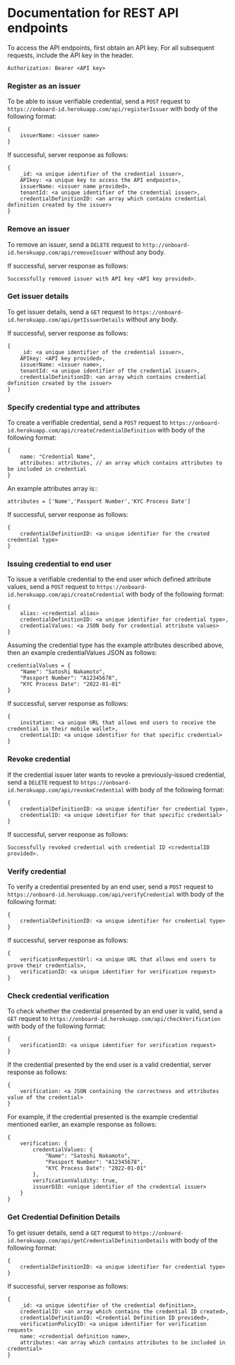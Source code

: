 # Documentation for REST API endpoints

To access the API endpoints, first obtain an API key. For all subsequent requests, include the API key in the header. 

```
Authorization: Bearer <API key>
```

### Register as an issuer

To be able to issue verifiable credential, send a `POST` request to `https://onboard-id.herokuapp.com/api/registerIssuer` with body of the following format:
```
{
    issuerName: <issuer name>
}
``` 

If successful, server response as follows:
```
{
    _id: <a unique identifier of the credential issuer>,
    APIkey: <a unique key to access the API endpoints>,
    issuerName: <issuer name provided>,
    tenantId: <a unique identifier of the credential issuer>,
    credentialDefinitionID: <an array which contains credential definition created by the issuer>
}
```

### Remove an issuer

To remove an issuer, send a `DELETE` request to `http://onboard-id.herokuapp.com/api/removeIssuer` without any body.

If successful, server response as follows:
```
Successfully removed issuer with API key <API key provided>.
```

### Get issuer details

To get issuer details, send a `GET` request to `https://onboard-id.herokuapp.com/api/getIssuerDetails` without any body.

If successful, server response as follows:
```
{
    _id: <a unique identifier of the credential issuer>,
    APIkey: <API key provided>,
    issuerName: <issuer name>,
    tenantId: <a unique identifier of the credential issuer>,
    credentialDefinitionID: <an array which contains credential definition created by the issuer>
}
```

### Specify credential type and attributes

To create a verifiable credential, send a `POST` request to `https://onboard-id.herokuapp.com/api/createCredentialDefinition` with body of the following format: 
```
{
    name: "Credential Name",
    attributes: attributes, // an array which contains attributes to be included in credential
}
```
An example attributes array is::
```
attributes = ['Name','Passport Number','KYC Process Date']
```

If successful, server response as follows: 
```
{
    credentialDefinitionID: <a unique identifier for the created credential type>
}
```

### Issuing credential to end user

To issue a verifiable credential to the end user which defined attribute values, send a `POST` request to `https://onboard-id.herokuapp.com/api/createCredential` with body of the following format: 
```
{
    alias: <credential alias>
    credentialDefinitionID: <a unique identifier for credential type>,
    credentialValues: <a JSON body for credential attribute values>
}
```

Assuming the credential type has the example attributes described above, then an example credentialValues JSON as follows:
```
credentialValues = {
    "Name": "Satoshi Nakamoto",
    "Passport Number": "A12345678",
    "KYC Process Date": "2022-01-01"
}
```

If successful, server response as follows: 
```
{
    invitation: <a unique URL that allows end users to receive the credential in their mobile wallet>,
    credentialID: <a unique identifier for that specific credential>
}
```

### Revoke credential

If the credential issuer later wants to revoke a previously-issued credential, send a `DELETE` request to `https://onboard-id.herokuapp.com/api/revokeCredential` with body of the following format: 
```
{
    credentialDefinitionID: <a unique identifier for credential type>,
    credentialID: <a unique identifier for that specific credential>
}
```

If successful, server response as follows:
```
Successfully revoked credential with credential ID <credentialID provided>.
```

### Verify credential 

To verify a credential presented by an end user, send a `POST` request to `https://onboard-id.herokuapp.com/api/verifyCredential` with body of the following format:
```
{
    credentialDefinitionID: <a unique identifier for credential type>
}
```

If successful, server response as follows:
```
{
    verificationRequestUrl: <a unique URL that allows end users to prove their credentials>,
    verificationID: <a unique identifier for verification request>
}
```

### Check credential verification

To check whether the credential presented by an end user is valid, send a `GET` request to `https://onboard-id.herokuapp.com/api/checkVerification` with body of the following format:
```
{
    verificationID: <a unique identifier for verification request>
}
```

If the credential presented by the end user is a valid credential, server response as follows:
```
{
    verification: <a JSON containing the correctness and attributes value of the credential>
}
```

For example, if the credential presented is the example credential mentioned earlier, an example response as follows:
```
{
    verification: {
        credentialValues: {
            "Name": "Satoshi Nakamoto",
            "Passport Number": "A12345678",
            "KYC Process Date": "2022-01-01"
        },
        verificationValidity: true,
        issuerDID: <unique identifier of the credential issuer>
    }
}
```

### Get Credential Definition Details
To get issuer details, send a `GET` request to `https://onboard-id.herokuapp.com/api/getCredentialDefinitionDetails` with body of the following format:
```
{
    credentialDefinitionID: <a unique identifier for credential type>
}
```

If successful, server response as follows:
```
{
    _id: <a unique identifier of the credential definition>,
    credentialID: <an array which contains the credential ID created>,
    credentialDefinitionID: <Credential Definition ID provided>,
    verificationPolicyID: <a unique identifier for verification request>
    name: <credential definition name>,
    attributes: <an array which contains attributes to be included in credential>
}
```
